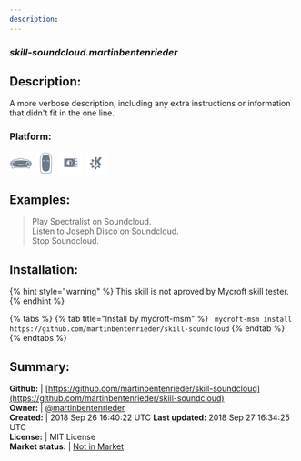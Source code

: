 ```yaml
---
description: 
---
```


### _skill-soundcloud.martinbentenrieder_  
## Description:  
A more verbose description, including any extra instructions or
information that didn't fit in the one line.  
### Platform:  
 ![Mark I](../.gitbook/assets/mark-1-icon.png)  ![Mark II](../.gitbook/assets/mark-2-icon.png)  ![Picroft](../.gitbook/assets/picroft-icon.png)  ![plasmoid](../.gitbook/assets/kde.png)   
  
## Examples:  
> Play Spectralist on Soundcloud.  
> Listen to Joseph Disco on Soundcloud.  
> Stop Soundcloud.  
  
## Installation:  
{% hint style="warning" %}
This skill is not aproved by Mycroft skill tester.
{% endhint %}
    
{% tabs %}
{% tab title="Install by mycroft-msm" %}
``` mycroft-msm install https://github.com/martinbentenrieder/skill-soundcloud```
{% endtab %}
  {% endtabs %}
    
## Summary:  
**Github:** | [https://github.com/martinbentenrieder/skill-soundcloud](https://github.com/martinbentenrieder/skill-soundcloud)  
**Owner:** | [@martinbentenrieder](https://github.com/martinbentenrieder)  
**Created:** | 2018 Sep 26 16:40:22 UTC  **Last updated:** 2018 Sep 27 16:34:25 UTC  
**License:** | MIT License  
**Market status:** | [Not in Market](https://market.mycroft.ai/skill/)  
